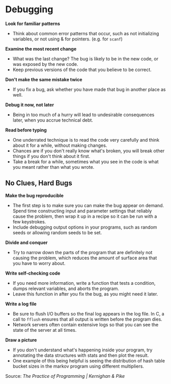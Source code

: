 # Debugging

**Look for familiar patterns**
* Think about common error patterns that occur, such as not initializing variables, or not using &
  for pointers. (e.g. for `scanf`)

**Examine the most recent change**
* What was the last change? The bug is likely to be in the new code, or was exposed by the new code.
* Keep previous versions of the code that you believe to be correct.


**Don't make the same mistake twice**
* If you fix a bug, ask whether you have made that bug in another place as well.

**Debug it now, not later**
* Being in too much of a hurry will lead to undesirable consequences later, when you accrue technical debt.

**Read before typing**
* One underrated technique is to read the code very carefully and think about it for a while, without making changes.
* Chances are if you don't really know what's broken, you will break other things if you don't think about it first.
* Take a break for a while, sometimes what you see in the code is what you meant rather than what you wrote.


No Clues, Hard Bugs
-------------------

**Make the bug reproducible**
* The first step is to make sure you can make the bug appear on demand. Spend time constructing input and parameter
  settings that reliably cause the problem, then wrap it up in a recipe so it can be run with a few keystrokes.
* Include debugging output options in your programs, such as random seeds or allowing random seeds to be set.

**Divide and conquer**
* Try to narrow down the parts of the program that are definitely not causing the problem, which reduces the
  amount of surface area that you have to worry about.

**Write self-checking code**
* If you need more information, write a function that tests a condition, dumps relevant variables, and aborts the program.
* Leave this function in after you fix the bug, as you might need it later.

**Write a log file**
* Be sure to flush I/O buffers so the final log appears in the log file. In C, a call to `fflush` ensures that all
  output is written before the program dies.
* Network servers often contain extensive logs so that you can see the state of the server at all times.

**Draw a picture**
* If you don't understand what's happening inside your program, try annotating the data structures with stats and then plot the result.
* One example of this being helpful is seeing the distribution of hash table bucket sizes in the markov program
  using different multipliers.


Source: *The Practice of Programming | Kernighan & Pike*
